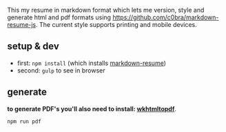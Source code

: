 This my resume in markdown format which lets me version, style and generate html and pdf formats using https://github.com/c0bra/markdown-resume-js. The current style supports printing and mobile devices.

## setup & dev
* first: `npm install` (which installs [markdown-resume](https://github.com/there4/markdown-resume))
* second: `gulp` to see in browser

## generate
__to generate PDF's you'll also need to install: [wkhtmltopdf](https://github.com/pdfkit/pdfkit/wiki/Installing-WKHTMLTOPDF)__.

```shell
npm run pdf
```
